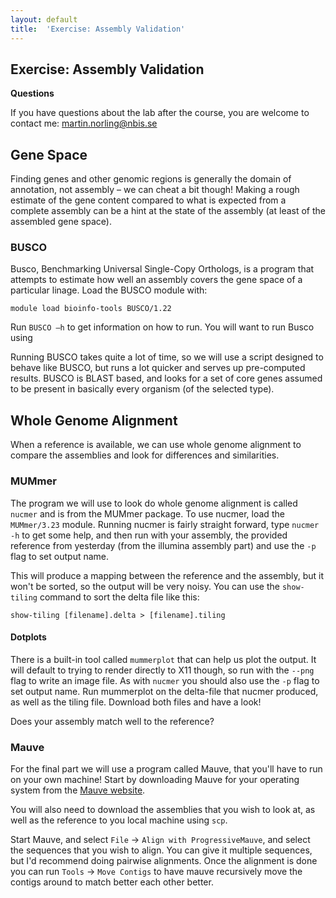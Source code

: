 ```yaml
---
layout: default
title:  'Exercise: Assembly Validation'
---
```


## Exercise: Assembly Validation

**Questions**

If you have questions about the lab after the course, you are welcome to contact me: martin.norling@nbis.se

## Gene Space

Finding genes and other genomic regions is generally the domain of annotation, not assembly – we can cheat a bit though!
Making a rough estimate of the gene content compared to what is expected from a complete assembly can be a hint at the state of the assembly (at least of the assembled gene space).

### BUSCO

Busco, Benchmarking Universal Single-Copy Orthologs, is a program that attempts to estimate how well an assembly covers the gene space of a particular linage. Load the BUSCO module with:

```
module load bioinfo-tools BUSCO/1.22
```

Run `BUSCO –h` to get information on how to run. You will want to run Busco using 

Running BUSCO takes quite a lot of time, so we will use a script designed to behave like BUSCO, but runs a lot quicker and serves up pre-computed results.
BUSCO is BLAST based, and looks for a set of core genes assumed to be present in basically every organism (of the selected type).

## Whole Genome Alignment

When a reference is available, we can use whole genome alignment to compare the assemblies and look for differences and similarities.

### MUMmer

The program we will use to look do whole genome alignment is called `nucmer` and is from the MUMmer package. To use nucmer, load the `MUMmer/3.23` module. Running nucmer is fairly straight forward, type `nucmer -h` to get some help, and then run with your assembly, the provided reference from yesterday (from the illumina assembly part) and use the `-p` flag to set output name.

This will produce a mapping between the reference and the assembly, but it won't be sorted, so the output will be very noisy. You can use the `show-tiling` command to sort the delta file like this:
```
show-tiling [filename].delta > [filename].tiling
```

#### Dotplots

There is a built-in tool called `mummerplot` that can help us plot the output. It will default to trying to render directly to X11 though, so run with the `--png` flag to write an image file. As with `nucmer` you should also use the `-p` flag to set output name.
Run mummerplot on the delta-file that nucmer produced, as well as the tiling file. Download both files and have a look!

Does your assembly match well to the reference?

### Mauve

For the final part we will use a program called Mauve, that you'll have to run on your own machine! Start by downloading Mauve for your operating system from the [Mauve website](http://darlinglab.org/mauve/).

You will also need to download the assemblies that you wish to look at, as well as the reference to you local machine using `scp`.

Start Mauve, and select `File` -> `Align with ProgressiveMauve`, and select the sequences that you wish to align. You can give it multiple sequences, but I'd recommend doing pairwise alignments. Once the alignment is done you can run `Tools` -> `Move Contigs` to have mauve recursively move the contigs around to match better each other better.

